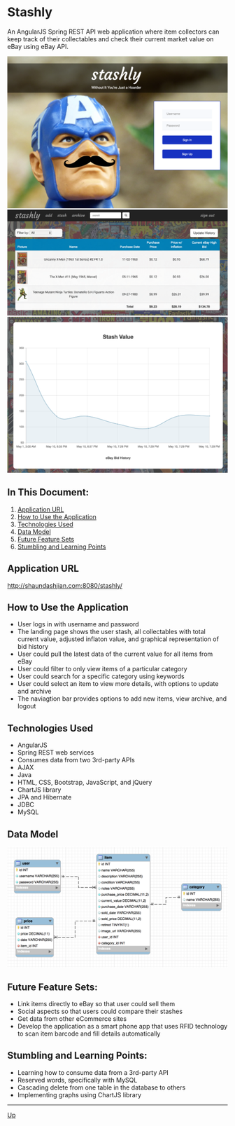 # Stashly
An AngularJS Spring REST API web application where item collectors can keep track of their collectables and check their current market value on eBay using eBay API.

![alt text](login.png "Login")
![alt text](stash.png "Stash")
![alt text](price-history.png "Price History")

## In This Document:
1. [Application URL](#application-url)
2. [How to Use the Application](#how-to-use-the-application)
3. [Technologies Used](#technologies-used)
4. [Data Model](#data-model)
5. [Future Feature Sets](#future-feature-sets)
6. [Stumbling and Learning Points](#stumbling-and-learning-points)

## Application URL
http://shaundashjian.com:8080/stashly/

## How to Use the Application
* User logs in with username and password
* The landing page shows the user stash, all collectables with total current value, adjusted inflaton value, and graphical representation of bid history
* User could pull the latest data of the current value for all items from eBay
* User could filter to only view items of a particular category
* User could search for a specific category using keywords
* User could select an item to view more details, with options to update and archive
* The naviagtion bar provides options to add new items, view archive, and logout

## Technologies Used
  * AngularJS
  * Spring REST web services
  * Consumes data from two 3rd-party APIs
  * AJAX
  * Java
  * HTML, CSS, Bootstrap, JavaScript, and jQuery
  * ChartJS library
  * JPA and Hibernate
  * JDBC
  * MySQL

## Data Model
![alt text](schema.png "Data Model")

## Future Feature Sets:
  * Link items directly to eBay so that user could sell them
  * Social aspects so that users could compare their stashes
  * Get data from other eCommerce sites
  * Develop the application as a smart phone app that uses RFID technology to scan item barcode and fill details automatically

## Stumbling and Learning Points:
  * Learning how to consume data from a 3rd-party API
  * Reserved words, specifically with MySQL
  * Cascading delete from one table in the database to others
  * Implementing graphs using ChartJS library
  <hr>

[Up](README.md)
